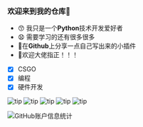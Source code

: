 ### 欢迎来到我的仓库👋
 - 😙 我只是一个**Python**技术开发爱好者
 - 😧 需要学习的还有很多很多
 - 🐤在****Github****上分享一点自己写出来的小插件
 - 🥇欢迎大佬指正！！！
 - [x] CSGO
 - [x] 编程 
 - [x] 硬件开发

![tip](https://badgen.net/badge/python/3.11.6/orange?i)  ![tip](https://badgen.net/badge/windows/10/green?i) ![tip](https://badgen.net/badge/ubuntu-sever/22.04/blue?i) ![tip](https://badgen.net/badge/orangepi/zero-3/yellow?i) ![tip](https://badgen.net/badge/vscode/1.8/pink?i)

![GitHub账户信息统计](https://github-stats.ubrong.com/api?username=Sydrr0&show_icons=true&theme=tokyonight)
 
